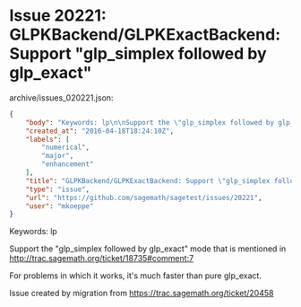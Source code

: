 # Issue 20221: GLPKBackend/GLPKExactBackend: Support "glp_simplex followed by glp_exact"

archive/issues_020221.json:
```json
{
    "body": "Keywords: lp\n\nSupport the \"glp_simplex followed by glp_exact\" mode that is mentioned in \u200bhttp://trac.sagemath.org/ticket/18735#comment:7\n\nFor problems in which it works, it's much faster than pure glp_exact.\n\n\nIssue created by migration from https://trac.sagemath.org/ticket/20458\n\n",
    "created_at": "2016-04-18T18:24:10Z",
    "labels": [
        "numerical",
        "major",
        "enhancement"
    ],
    "title": "GLPKBackend/GLPKExactBackend: Support \"glp_simplex followed by glp_exact\"",
    "type": "issue",
    "url": "https://github.com/sagemath/sagetest/issues/20221",
    "user": "mkoeppe"
}
```
Keywords: lp

Support the "glp_simplex followed by glp_exact" mode that is mentioned in ​http://trac.sagemath.org/ticket/18735#comment:7

For problems in which it works, it's much faster than pure glp_exact.


Issue created by migration from https://trac.sagemath.org/ticket/20458


